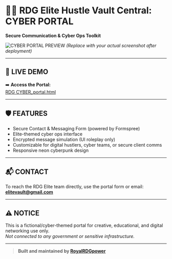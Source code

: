 # 🕵️‍♂️ RDG Elite Hustle Vault Central: CYBER PORTAL

**Secure Communication & Cyber Ops Toolkit**

![CYBER PORTAL PREVIEW](https://i.imgur.com/TACTICAL.png) *(Replace with your actual screenshot after deployment)*

---

## 🚀 LIVE DEMO

➡️ **Access the Portal:**  
[RDG CYBER_portal.html](https://github.com/RoyalRDGpower/RDG-Elite-Hustle-Vault-Central/blob/main/RDG%20CYBER_portal.html)

---

## 🛡️ FEATURES

- Secure Contact & Messaging Form (powered by Formspree)
- Elite-themed cyber ops interface
- Encrypted message simulation (UI roleplay only)
- Customizable for digital hustlers, cyber teams, or secure client comms
- Responsive neon cyberpunk design

---

## 📬 CONTACT

To reach the RDG Elite team directly, use the portal form or email:  
**elitevault@gmail.com**

---

## ⚠️ NOTICE

This is a fictional/cyber-themed portal for creative, educational, and digital networking use only.  
*Not connected to any government or sensitive infrastructure.*

---

> **Built and maintained by [RoyalRDGpower](https://github.com/RoyalRDGpower)**